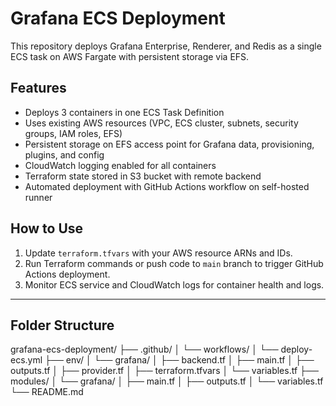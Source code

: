 # Grafana ECS Deployment

This repository deploys Grafana Enterprise, Renderer, and Redis as a single ECS task on AWS Fargate with persistent storage via EFS.

## Features

- Deploys 3 containers in one ECS Task Definition
- Uses existing AWS resources (VPC, ECS cluster, subnets, security groups, IAM roles, EFS)
- Persistent storage on EFS access point for Grafana data, provisioning, plugins, and config
- CloudWatch logging enabled for all containers
- Terraform state stored in S3 bucket with remote backend
- Automated deployment with GitHub Actions workflow on self-hosted runner

## How to Use

1. Update `terraform.tfvars` with your AWS resource ARNs and IDs.
2. Run Terraform commands or push code to `main` branch to trigger GitHub Actions deployment.
3. Monitor ECS service and CloudWatch logs for container health and logs.

---

## Folder Structure

grafana-ecs-deployment/
├── .github/
│ └── workflows/
│ └── deploy-ecs.yml
├── env/
│ └── grafana/
│ ├── backend.tf
│ ├── main.tf
│ ├── outputs.tf
│ ├── provider.tf
│ ├── terraform.tfvars
│ └── variables.tf
├── modules/
│ └── grafana/
│ ├── main.tf
│ ├── outputs.tf
│ └── variables.tf
└── README.md